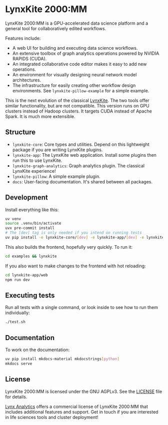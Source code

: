 # LynxKite 2000:MM

LynxKite 2000:MM is a GPU-accelerated data science platform and a general tool for collaboratively edited workflows.

Features include:

- A web UI for building and executing data science workflows.
- An extensive toolbox of graph analytics operations powered by NVIDIA RAPIDS (CUDA).
- An integrated collaborative code editor makes it easy to add new operations.
- An environment for visually designing neural network model architectures.
- The infrastructure for easily creating other workflow design environments. See `lynxkite-pillow-example` for a simple example.

This is the next evolution of the classical [LynxKite](https://github.com/lynxkite/lynxkite).
The two tools offer similar functionality, but are not compatible.
This version runs on GPU clusters instead of Hadoop clusters.
It targets CUDA instead of Apache Spark. It is much more extensible.

## Structure

- `lynxkite-core`: Core types and utilities. Depend on this lightweight package if you are writing LynxKite plugins.
- `lynxkite-app`: The LynxKite web application. Install some plugins then run this to use LynxKite.
- `lynxkite-graph-analytics`: Graph analytics plugin. The classical LynxKite experience!
- `lynxkite-pillow`: A simple example plugin.
- `docs`: User-facing documentation. It's shared between all packages.

## Development

Install everything like this:

```bash
uv venv
source .venv/bin/activate
uvx pre-commit install
# The [dev] tag is only needed if you intend on running tests
uv pip install -e lynxkite-core/[dev] -e lynxkite-app/[dev] -e lynxkite-graph-analytics/[dev] -e lynxkite-pillow-example/
```

This also builds the frontend, hopefully very quickly. To run it:

```bash
cd examples && lynxkite
```

If you also want to make changes to the frontend with hot reloading:

```bash
cd lynxkite-app/web
npm run dev
```

## Executing tests

Run all tests with a single command, or look inside to see how to run them individually:

```bash
./test.sh
```

## Documentation

To work on the documentation:

```bash
uv pip install mkdocs-material mkdocstrings[python]
mkdocs serve
```

## License

LynxKite 2000:MM is licensed under the GNU AGPLv3. See the [LICENSE](LICENSE) file for details.

[Lynx Analytics](https://www.lynxanalytics.com/) offers a commercial license of LynxKite 2000:MM
that includes additional features and support. Get in touch if you are interested in life sciences tools
and cluster deployment!
